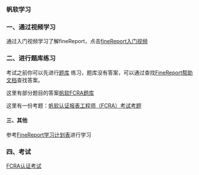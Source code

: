 ### 帆软学习

### 一、通过视频学习

通过入门视频学习了解fineReport，点击[fineReport入门视频](https://help.finereport.com/beginnerguide)

### 二、进行题库练习

考试之前你可以先进行[题库](http://bbs.fanruan.com/plugin.php?id=threed_index:timulist&ptid=1) 练习，题库没有答案，可以通过查找[FineReport帮助文档](http://help.finereport.com/)查找答案。

这里有部分题目的答案[帆软FCRA题库](https://blog.csdn.net/Pagegle/article/details/86622500)

这里有一份考题：[帆软认证报表工程师（FCRA）考试考题](https://blog.csdn.net/kruie/article/details/98058511)

#### 三、其他

参考[FineReport学习计划表](http://bbs.fanruan.com/thread-77147-1-1.html)进行学习

### 四、考试

[FCRA认证考试](http://bbs.fanruan.com/FCRA)


